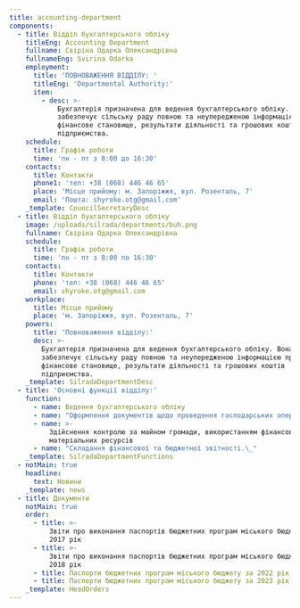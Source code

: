 ```yaml
---
title: accounting-department
components:
  - title: Відділ бухгалтерського обліку
    titleEng: Accounting Department
    fullname: Свіріна Одарка Олександрівна
    fullnameEng: Svirina Odarka
    employment:
      title: 'ПОВНОВАЖЕННЯ ВІДДІЛУ: '
      titleEng: 'Departmental Authority:'
      item:
        - desc: >-
            Бухгалтерія призначена для ведення бухгалтерського обліку. Вона
            забезпечує сільську раду повною та неупередженою інформацією про
            фінансове становище, результати діяльності та грошових коштів
            підприємства.
    schedule:
      title: Графік роботи
      time: 'пн - пт з 8:00 до 16:30'
    contacts:
      title: Контакти
      phone1: 'тел: +38 (068) 446 46 65'
      place: 'Місце прийому: м. Запоріжжя, вул. Розенталь, 7'
      email: 'Пошта: shyroke.otg@gmail.com'
    _template: CouncilSecretaryDesc
  - title: Відділ бухгалтерського обліку
    image: /uploads/silrada/departments/buh.png
    fullname: Свіріна Одарка Олександрівна
    schedule:
      title: Графік роботи
      time: 'пн - пт з 8:00 по 16:30'
    contacts:
      title: Контакти
      phone: 'тел: +38 (068) 446 46 65'
      email: shyroke.otg@gmail.com
    workplace:
      title: Місце прийому
      place: 'м. Запоріжжя, вул. Розенталь, 7'
    powers:
      title: 'Повноваження відділу:'
      desc: >-
        Бухгалтерія призначена для ведення бухгалтерського обліку. Вона
        забезпечує сільську раду повною та неупередженою інформацією про
        фінансове становище, результати діяльності та грошових коштів
        підприємства.
    _template: SilradaDepartmentDesc
  - title: 'Основні функції відділу:'
    function:
      - name: Ведення бухгалтерського обліку
      - name: "Оформлення документів щодо проведення господарських операцій, взятті бюджетних зобов’язань, їх реєстрації в органах Державної казначейської служби\_"
      - name: >-
          Здійснення контролю за майном громади, використанням фінансових та
          матеріальних ресурсів
      - name: "Складання фінансової та бюджетної звітності.\_"
    _template: SilradaDepartmentFunctions
  - notMain: true
    headline:
      text: Новини
    _template: news
  - title: Документи
    notMain: true
    order:
      - title: >-
          Звіти про виконання паспортів бюджетних програм міського бюджету за
          2017 рік
      - title: >-
          Звіти про виконання паспортів бюджетних програм міського бюджету за
          2018 рік
      - title: Паспорти бюджетних програм міського бюджету за 2022 рік
      - title: Паспорти бюджетних програм міського бюджету за 2023 рік
    _template: HeadOrders
---
```


